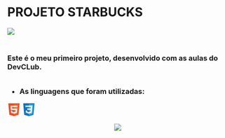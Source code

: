 <h1>PROJETO STARBUCKS</h1>
<img src="https://github.com/FelipeAz01/Projeto-Starbucks/blob/main/img/pc.png?raw=true" /> <br><br>

<h3> Este é o meu primeiro projeto, desenvolvido com as aulas do DevCLub.<br><br>

- As linguagens que foram utilizadas: </h3>

<img src="https://raw.githubusercontent.com/devicons/devicon/6910f0503efdd315c8f9b858234310c06e04d9c0/icons/html5/html5-original.svg" width="30px" /> <img src="https://raw.githubusercontent.com/devicons/devicon/6910f0503efdd315c8f9b858234310c06e04d9c0/icons/css3/css3-original.svg" width="30px" />

<div align="center"> 
<a href="https://felipeaz01.github.io/Projeto-Starbucks/"  >
  <img   width="120px" src="https://img.shields.io/website-up-down-green-red/http/monip.org.svg"  /> 
</a>
</div>
